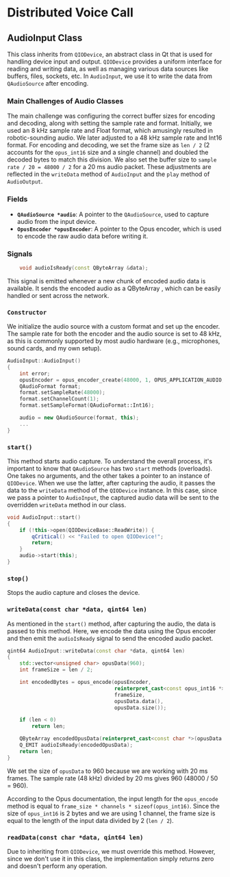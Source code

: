 # **Distributed Voice Call**

## **AudioInput Class**

This class inherits from `QIODevice`, an abstract class in Qt that is used for handling device input and output. `QIODevice` provides a uniform interface for reading and writing data, as well as managing various data sources like buffers, files, sockets, etc. In `AudioInput`, we use it to write the data from `QAudioSource` after encoding.

### Main Challenges of Audio Classes

The main challenge was configuring the correct buffer sizes for encoding and decoding, along with setting the sample rate and format. Initially, we used an 8 kHz sample rate and Float format, which amusingly resulted in robotic-sounding audio. We later adjusted to a 48 kHz sample rate and Int16 format. For encoding and decoding, we set the frame size as `len / 2` (2 accounts for the `opus_int16` size and a single channel) and doubled the decoded bytes to match this division. We also set the buffer size to `sample rate / 20 = 48000 / 2` for a 20 ms audio packet. These adjustments are reflected in the `writeData` method of `AudioInput` and the `play` method of `AudioOutput`.

### **Fields**

- **`QAudioSource *audio`**: A pointer to the `QAudioSource`, used to capture audio from the input device.
- **`OpusEncoder *opusEncoder`**: A pointer to the Opus encoder, which is used to encode the raw audio data before writing it.

### **Signals**

```cpp
    void audioIsReady(const QByteArray &data);
```

This signal is emitted whenever a new chunk of encoded audio data is available.
 It sends the encoded audio as a QByteArray , which can be easily handled or sent across the network.

### **`Constructor`**

We initialize the audio source with a custom format and set up the encoder. The sample rate for both the encoder and the audio source is set to 48 kHz, as this is commonly supported by most audio hardware (e.g., microphones, sound cards, and my own setup).

```cpp
AudioInput::AudioInput()
{
    int error;
    opusEncoder = opus_encoder_create(48000, 1, OPUS_APPLICATION_AUDIO, &error);
    QAudioFormat format;
    format.setSampleRate(48000);
    format.setChannelCount(1);
    format.setSampleFormat(QAudioFormat::Int16);

    audio = new QAudioSource(format, this);
    ...
}
```

### **`start()`**

This method starts audio capture. To understand the overall process, it's important to know that `QAudioSource` has two `start` methods (overloads). One takes no arguments, and the other takes a pointer to an instance of `QIODevice`. When we use the latter, after capturing the audio, it passes the data to the `writeData` method of the `QIODevice` instance. In this case, since we pass a pointer to `AudioInput`, the captured audio data will be sent to the overridden `writeData` method in our class.

```cpp
void AudioInput::start()
{
    if (!this->open(QIODeviceBase::ReadWrite)) {
        qCritical() << "Failed to open QIODevice!";
        return;
    }
    audio->start(this);
}
```

### **`stop()`**

Stops the audio capture and closes the device.

### **`writeData(const char *data, qint64 len)`**

As mentioned in the `start()` method, after capturing the audio, the data is passed to this method. Here, we encode the data using the Opus encoder and then emit the `audioIsReady` signal to send the encoded audio packet.

```cpp
qint64 AudioInput::writeData(const char *data, qint64 len)
{
    std::vector<unsigned char> opusData(960);
    int frameSize = len / 2;

    int encodedBytes = opus_encode(opusEncoder,
                                   reinterpret_cast<const opus_int16 *>(data),
                                   frameSize,
                                   opusData.data(),
                                   opusData.size());

    if (len < 0)
        return len;

    QByteArray encodedOpusData(reinterpret_cast<const char *>(opusData.data()), encodedBytes);
    Q_EMIT audioIsReady(encodedOpusData);
    return len;
}
```

We set the size of `opusData` to 960 because we are working with 20 ms frames. The sample rate (48 kHz) divided by 20 ms gives 960 (48000 / 50 = 960).

According to the Opus documentation, the input length for the `opus_encode` method is equal to `frame_size * channels * sizeof(opus_int16)`. Since the size of `opus_int16` is 2 bytes and we are using 1 channel, the frame size is equal to the length of the input data divided by 2 (`len / 2`).

### **`readData(const char *data, qint64 len)`**

Due to inheriting from `QIODevice`, we must override this method. However, since we don't use it in this class, the implementation simply returns zero and doesn't perform any operation.
